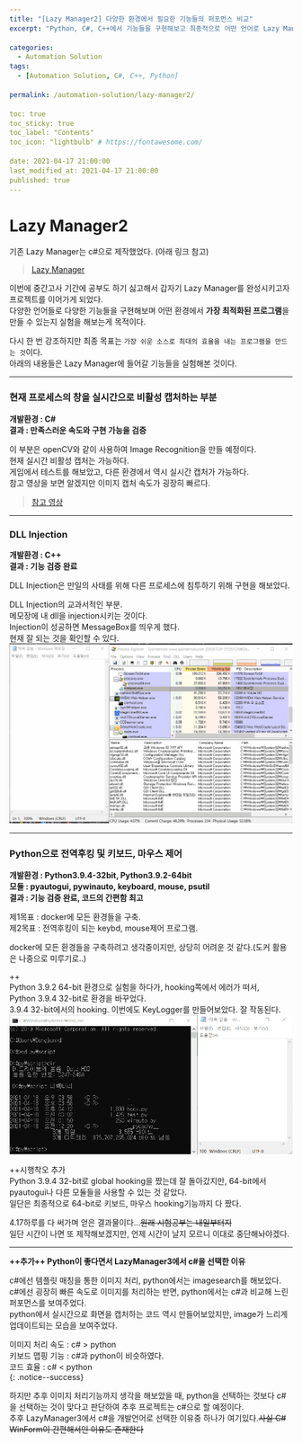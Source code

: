 ```yaml
---
title: "[Lazy Manager2] 다양한 환경에서 필요한 기능들의 퍼포먼스 비교"
excerpt: "Python, C#, C++에서 기능들을 구현해보고 최종적으로 어떤 언어로 Lazy Manager를 개발할지 결정해보자"

categories:
  - Automation Solution
tags:
  - [Automation Solution, C#, C++, Python]

permalink: /automation-solution/lazy-manager2/

toc: true
toc_sticky: true
toc_label: "Contents"
toc_icon: "lightbulb" # https://fontawesome.com/
 
date: 2021-04-17 21:00:00
last_modified_at: 2021-04-17 21:00:00
published: true
---
```


# Lazy Manager2

기존 Lazy Manager는 c#으로 제작했었다. (아래 링크 참고)  
> [Lazy Manager](https://kdjun97.github.io/automation-solution/lazy-manager/)  

이번에 중간고사 기간에 공부도 하기 싫고해서 갑자기 Lazy Manager를 완성시키고자 프로젝트를 이어가게 되었다.  
다양한 언어들로 다양한 기능들을 구현해보며 어떤 환경에서 **가장 최적화된 프로그램**을 만들 수 있는지 실험을 해보는게 목적이다.  

다시 한 번 강조하지만 최종 목표는 `가장 쉬운 소스로 최대의 효율을 내는 프로그램을 만드는 것`이다.  
아래의 내용들은 Lazy Manager에 들어갈 기능들을 실험해본 것이다.  

---  

### 현재 프로세스의 창을 실시간으로 비활성 캡처하는 부분  

**개발환경 : C#**  
**결과 : 만족스러운 속도와 구현 가능을 검증**  

이 부분은 openCV와 같이 사용하여 Image Recognition을 만들 예정이다.  
현재 실시간 비활성 캡처는 가능하다.  
게임에서 테스트를 해보았고, 다른 환경에서 역시 실시간 캡처가 가능하다.  
참고 영상을 보면 알겠지만 이미지 캡처 속도가 굉장히 빠르다.  
> [참고 영상](https://youtu.be/BIDXSyxiv2M)  

---  

### DLL Injection  

**개발환경 : C++**  
**결과 : 기능 검증 완료**  

DLL Injection은 만일의 사태를 위해 다른 프로세스에 침투하기 위해 구현을 해보았다.  

DLL Injection의 교과서적인 부분.  
메모장에 내 dll을 injection시키는 것이다.  
Injection이 성공하면 MessageBox를 띄우게 했다.  
현재 잘 되는 것을 확인할 수 있다.  
![injection](/assets/images/post_img/lazy-manager2/injection.gif)  

---  

### Python으로 전역후킹 및 키보드, 마우스 제어  

**개발환경 : Python3.9.4-32bit, Python3.9.2-64bit**  
**모듈 : pyautogui, pywinauto, keyboard, mouse, psutil**  
**결과 : 기능 검증 완료, 코드의 간편함 최고**  

제1목표 : docker에 모든 환경들을 구축.  
제2목표 : 전역후킹이 되는 keybd, mouse제어 프로그램.  

docker에 모든 환경들을 구축하려고 생각중이지만, 상당히 어려운 것 같다.(도커 활용은 나중으로 미루기로..)  

++  
Python 3.9.2 64-bit 환경으로 실험을 하다가, hooking쪽에서 에러가 떠서,  
Python 3.9.4 32-bit로 환경을 바꾸었다.  
3.9.4 32-bit에서의 hooking. 이번에도 KeyLogger를 만들어보았다. 잘 작동된다.  
![python_global_hooking](/assets/images/post_img/lazy-manager2/python_global_hooking.gif)  

++시행착오 추가  
Python 3.9.4 32-bit로 global hooking을 짰는데 잘 돌아갔지만, 64-bit에서 pyautogui나 다른 모듈들을 사용할 수 있는 것 같았다.  
일단은 최종적으로 64-bit로 키보드, 마우스 hooking기능까지 다 짰다.  

4.17하루를 다 써가며 얻은 결과물이다...~~원래 시험공부는 내일부터지~~  
일단 시간이 나면 또 제작해보겠지만, 언제 시간이 날지 모르니 이대로 중단해놔야겠다.  

---  

**++추가++ Python이 좋다면서 LazyManager3에서 c#을 선택한 이유**  

c#에선 템플릿 매칭을 통한 이미지 처리, python에서는 imagesearch를 해보았다.  
c#에선 굉장히 빠른 속도로 이미지를 처리하는 반면, python에서는 c#과 비교해 느린 퍼포먼스를 보여주었다.  
python에서 실시간으로 화면을 캡처하는 코드 역시 만들어보았지만, image가 느리게 업데이트되는 모습을 보여주었다.  

이미지 처리 속도 : c# > python  
키보드 맵핑 기능 : c#과 python이 비슷하였다.  
코드 효율 : c# < python  
{: .notice--success}  

하지만 추후 이미지 처리기능까지 생각을 해보았을 때, python을 선택하는 것보다 c#을 선택하는 것이 맞다고 판단하여 추후 프로젝트는 c#으로 할 예정이다.   
추후 LazyManager3에서 c#을 개발언어로 선택한 이유중 하나가 여기있다.~~사실 C# WinForm이 간편해서인 이유도 존재한다~~  